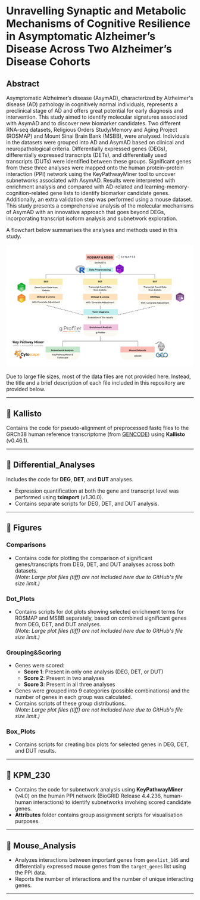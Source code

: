 # Unravelling Synaptic and Metabolic Mechanisms of Cognitive Resilience in Asymptomatic Alzheimer’s Disease Across Two Alzheimer’s Disease Cohorts

## Abstract

Asymptomatic Alzheimer’s disease (AsymAD), characterized by Alzheimer's disease (AD) pathology in cognitively normal individuals, represents a preclinical stage of AD and offers great potential for early diagnosis and intervention. This study aimed to identify molecular signatures associated with AsymAD and to discover new biomarker candidates. Two different RNA-seq datasets, Religious Orders Study/Memory and Aging Project (ROSMAP) and Mount Sinai Brain Bank (MSBB), were analysed. Individuals in the datasets were grouped into AD and AsymAD based on clinical and neuropathological criteria. Differentially expressed genes (DEGs), differentially expressed transcripts (DETs), and differentially used transcripts (DUTs) were identified between these groups. Significant genes from these three analyses were mapped onto the human protein–protein interaction (PPI) network using the KeyPathwayMiner tool to uncover subnetworks associated with AsymAD. Results were interpreted with enrichment analysis and compared with AD-related and learning-memory-cognition-related gene lists to identify biomarker candidate genes. Additionally, an extra validation step was performed using a mouse dataset. This study presents a comprehensive analysis of the molecular mechanisms of AsymAD with an innovative approach that goes beyond DEGs, incorporating transcript isoform analysis and subnetwork exploration. 

A flowchart below summarises the analyses and methods used in this study.

![Methods Flowchart](Methods.png)

Due to large file sizes, most of the data files are not provided here. Instead, the title and a brief description of each file included in this repository are provided below.

---

## 📁 Kallisto
Contains the code for pseudo-alignment of preprocessed fastq files to the GRCh38 human reference transcriptome (from [GENCODE](https://www.gencodegenes.org)) using **Kallisto** (v0.46.1).

---

## 📁 Differential_Analyses
Includes the code for **DEG**, **DET**, and **DUT** analyses.  
- Expression quantification at both the gene and transcript level was performed using **tximport** (v1.30.0).  
- Contains separate scripts for DEG, DET, and DUT analysis.

---

## 📁 Figures

### **Comparisons**
- Contains code for plotting the comparison of significant genes/transcripts from DEG, DET, and DUT analyses across both datasets. <br>
*(Note: Large plot files (tiff) are not included here due to GitHub's file size limit.)*

### **Dot_Plots**
- Contains scripts for dot plots showing selected enrichment terms for ROSMAP and MSBB separately, based on combined significant genes from DEG, DET, and DUT analyses. <br>
*(Note: Large plot files (tiff) are not included here due to GitHub's file size limit.)*

### **Grouping&Scoring**
- Genes were scored:  
  - **Score 1**: Present in only one analysis (DEG, DET, or DUT)  
  - **Score 2**: Present in two analyses  
  - **Score 3**: Present in all three analyses  
- Genes were grouped into 9 categories (possible combinations) and the number of genes in each group was calculated.  
- Contains scripts of these group distributions. <br>
*(Note: Large plot files (tiff) are not included here due to GitHub's file size limit.)*

### **Box_Plots**
- Contains scripts for creating box plots for selected genes in DEG, DET, and DUT results.

---

## 📁 KPM_230
- Contains the code for subnetwork analysis using **KeyPathwayMiner** (v4.0) on the human PPI network (BioGRID Release 4.4.236, human-human interactions) to identify subnetworks involving scored candidate genes.
- **Attributes** folder contains group assignment scripts for visualisation purposes.

---

## 📁 Mouse_Analysis
- Analyzes interactions between important genes from `genelist_185` and differentially expressed mouse genes from the `target_genes` list using the PPI data.
- Reports the number of interactions and the number of unique interacting genes.

---
